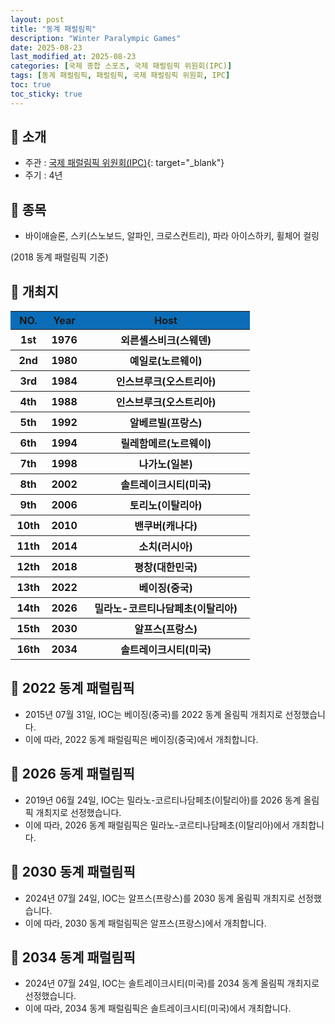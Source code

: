 ```yaml
---
layout: post
title: "동계 패럴림픽"
description: "Winter Paralympic Games"
date: 2025-08-23
last_modified_at: 2025-08-23
categories: [국제 종합 스포츠, 국제 패럴림픽 위원회(IPC)]
tags: [동계 패럴림픽, 패럴림픽, 국제 패럴림픽 위원회, IPC]
toc: true
toc_sticky: true
---
```

## 📜 소개
* 주관 : [국제 패럴림픽 위원회(IPC)](https://www.paralympic.org/){: target="_blank"}
* 주기 : 4년

## 📜 종목
* 바이애슬론, 스키(스노보드, 알파인, 크로스컨트리), 파라 아이스하키, 휠체어 컬링

(2018 동계 패럴림픽 기준)

## 📜 개최지
<html>

<head>
    <meta charset="UTF-8">
</head>

<body>
    <table>
        <tr style="background: #0B6DB7;">
            <th style="width: 15%; font-weight: bold;">NO.</th>
            <th style="width: 15%; font-weight: bold;">Year</th>
            <th style="width: 70%; font-weight: bold;">Host</th>
        </tr>
        <tr>
            <th>1st</th>
            <th>1976</th>
            <th>외른셸스비크(스웨덴)</th>
        </tr>
        <tr>
            <th>2nd</th>
            <th>1980</th>
            <th>예일로(노르웨이)</th>
        </tr>
        <tr>
            <th>3rd</th>
            <th>1984</th>
            <th>인스브루크(오스트리아)</th>
        </tr>
        <tr>
            <th>4th</th>
            <th>1988</th>
            <th>인스브루크(오스트리아)</th>
        </tr>
        <tr>
            <th>5th</th>
            <th>1992</th>
            <th>알베르빌(프랑스)</th>
        </tr>
        <tr>
            <th>6th</th>
            <th>1994</th>
            <th>릴레함메르(노르웨이)</th>
        </tr>
        <tr>
            <th>7th</th>
            <th>1998</th>
            <th>나가노(일본)</th>
        </tr>
        <tr>
            <th>8th</th>
            <th>2002</th>
            <th>솔트레이크시티(미국)</th>
        </tr>
        <tr>
            <th>9th</th>
            <th>2006</th>
            <th>토리노(이탈리아)</th>
        </tr>
        <tr>
            <th>10th</th>
            <th>2010</th>
            <th>밴쿠버(캐나다)</th>
        </tr>
        <tr>
            <th>11th</th>
            <th>2014</th>
            <th>소치(러시아)</th>
        </tr>
        <tr>
            <th><span class="korea-host">12th</span></th>
            <th><span class="korea-host">2018</span></th>
            <th><span class="korea-host">평창(대한민국)</span></th>
        </tr>
        <tr>
            <th>13th</th>
            <th>2022</th>
            <th>베이징(중국)</th>
        </tr>
        <tr>
            <th>14th</th>
            <th>2026</th>
            <th>밀라노-코르티나담페초(이탈리아)</th>
        </tr>
        <tr>
            <th>15th</th>
            <th>2030</th>
            <th>알프스(프랑스)</th>
        </tr>
        <tr>
            <th>16th</th>
            <th>2034</th>
            <th>솔트레이크시티(미국)</th>
        </tr>
    </table>
</body>

</html>

## 📜 2022 동계 패럴림픽
* 2015년 07월 31일, IOC는 <span class="foreign-host">베이징(중국)</span>를 2022 동계 올림픽 개최지로 선정했습니다.
* 이에 따라, 2022 동계 패럴림픽은 <span class="foreign-host">베이징(중국)</span>에서 개최합니다.

## 📜 2026 동계 패럴림픽
* 2019년 06월 24일, IOC는 <span class="foreign-host">밀라노-코르티나담페초(이탈리아)</span>를 2026 동계 올림픽 개최지로 선정했습니다.
* 이에 따라, 2026 동계 패럴림픽은 <span class="foreign-host">밀라노-코르티나담페초(이탈리아)</span>에서 개최합니다.

## 📜 2030 동계 패럴림픽
* 2024년 07월 24일, IOC는 <span class="foreign-host">알프스(프랑스)</span>를 2030 동계 올림픽 개최지로 선정했습니다.
* 이에 따라, 2030 동계 패럴림픽은 <span class="foreign-host">알프스(프랑스)</span>에서 개최합니다.

## 📜 2034 동계 패럴림픽
* 2024년 07월 24일, IOC는 <span class="foreign-host">솔트레이크시티(미국)</span>를 2034 동계 올림픽 개최지로 선정했습니다.
* 이에 따라, 2034 동계 패럴림픽은 <span class="foreign-host">솔트레이크시티(미국)</span>에서 개최합니다.

